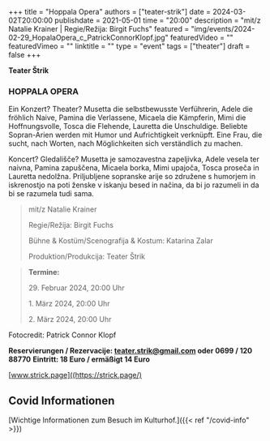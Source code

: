 +++
title = "Hoppala Opera"
authors = ["teater-strik"]
date = 2024-03-02T20:00:00
publishdate = 2021-05-01
time = "20:00"
description = "mit/z Natalie Krainer | Regie/Režija: Birgit Fuchs"
featured = "img/events/2024-02-29_HopalaOpera_c_PatrickConnorKlopf.jpg"
featuredVideo = ""
featuredVimeo = ""
linktitle = ""
type = "event"
tags = ["theater"]
draft = false
+++


**Teater Štrik**

### HOPPALA OPERA

Ein Konzert? Theater? Musetta die selbstbewusste Verführerin, Adele die fröhlich Naive, Pamina die Verlassene, Micaela die Kämpferin, Mimi die Hoffnungsvolle, Tosca die Flehende, Lauretta die Unschuldige. Beliebte Sopran-Arien werden mit Humor und Aufrichtigkeit verknüpft. Eine Frau,
die sucht, nach Worten, nach Möglichkeiten sich verständlich zu machen.

Koncert? Gledališče? Musetta je samozavestna zapeljivka, Adele vesela ter naivna, Pamina zapuščena, Micaela borka, Mimi upajoča, Tosca proseča in Lauretta nedolžna. Priljubljene sopranske arije so združene s humorjem in iskrenostjo na poti ženske v iskanju besed in načina, da bi jo razumeli in da bi se razumela tudi sama.

>mit/z Natalie Krainer
>
>Regie/Režija: Birgit Fuchs
>
>Bühne & Kostüm/Scenografija & Kostum: Katarina Zalar
>
>Produktion/Produkcija: Teater Štrik


>**Termine:**
>
> 29\. Februar 2024, 20:00 Uhr
>
> 1\. März 2024, 20:00 Uhr
>
> 2\. März 2024, 20:00 Uhr

Fotocredit: Patrick Connor Klopf

**Reservierungen / Rezervacije: teater.strik@gmail.com oder 0699 / 120 88770**
**Eintritt: 18 Euro / ermäßigt 14 Euro**

[www.strick.page]((https://strick.page/)



## Covid Informationen

[Wichtige Informationen zum Besuch im Kulturhof.]({{< ref "/covid-info" >}})
